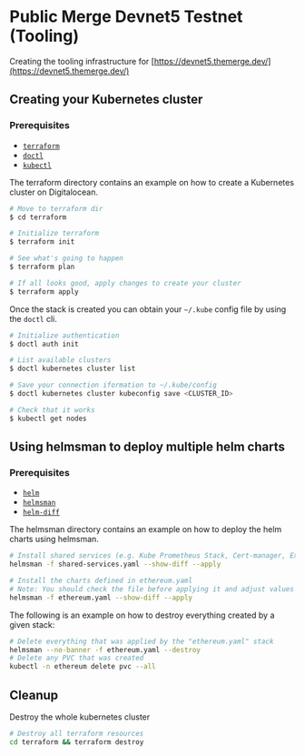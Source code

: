 # Public Merge Devnet5 Testnet (Tooling)

Creating the tooling infrastructure for [https://devnet5.themerge.dev/](https://devnet5.themerge.dev/)

## Creating your Kubernetes cluster

### Prerequisites

- [`terraform`](https://www.terraform.io/)
- [`doctl`](https://github.com/digitalocean/doctl)
- [`kubectl`](https://kubernetes.io/docs/tasks/tools/#kubectl)

The terraform directory contains an example on how to create a Kubernetes cluster on Digitalocean.

```sh
# Move to terraform dir
$ cd terraform

# Initialize terraform
$ terraform init

# See what's going to happen
$ terraform plan

# If all looks good, apply changes to create your cluster
$ terraform apply
```

Once the stack is created you can obtain your `~/.kube` config file by using the `doctl` cli.

```sh
# Initialize authentication
$ doctl auth init

# List available clusters
$ doctl kubernetes cluster list

# Save your connection iformation to ~/.kube/config
$ doctl kubernetes cluster kubeconfig save <CLUSTER_ID>

# Check that it works
$ kubectl get nodes
```

## Using helmsman to deploy multiple helm charts

### Prerequisites

- [`helm`](https://helm.sh/)
- [`helmsman`](https://github.com/Praqma/helmsman)
- [`helm-diff`](https://github.com/databus23/helm-diff)

The helmsman directory contains an example on how to deploy the helm charts using helmsman.

```sh
# Install shared services (e.g. Kube Prometheus Stack, Cert-manager, External-DNS, Ingress Nginx)
helmsman -f shared-services.yaml --show-diff --apply

# Install the charts defined in ethereum.yaml
# Note: You should check the file before applying it and adjust values to your requirements
helmsman -f ethereum.yaml --show-diff --apply
```

The following is an example on how to destroy everything created by a given stack:

```sh
# Delete everything that was applied by the "ethereum.yaml" stack
helmsman --no-banner -f ethereum.yaml --destroy
# Delete any PVC that was created
kubectl -n ethereum delete pvc --all
```

## Cleanup

Destroy the whole kubernetes cluster

```sh
# Destroy all terraform resources
cd terraform && terraform destroy
```
